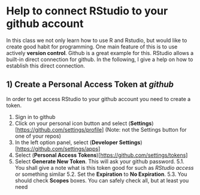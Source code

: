 # Help to connect RStudio to your github account

In this class we not only learn how to use R and Rstudio, but would like to create good habit for programming.
One main feature of this is to use actively **version control**. Github is a great example for this. RStudio allows a built-in direct connection for github. 
In the following, I give a help on how to establish this direct connection.

## 1) Create a **Personal Access Token** at *github*
  In order to get access RStudio to your github account you need to create a token.
  1. Sign in to github
  2. Click on your personal icon button and select (**Settings**)[https://github.com/settings/profile] (Note: not the Settings button for one of your repos)
  3. In the left option panel, select (**Developer Settings**)[https://github.com/settings/apps]
  4. Select (**Personal Access Tokens**)[https://github.com/settings/tokens]
  5. Select **Generate New Token**. This will ask your github password.
    5.1. You shall give a note what is this token good for such as *RStudio access* or something similar
    5.2. Set the **Expiration** to **No Expiration**.
    5.3. You should check **Scopes** boxes. You can safely check all, but at least you need 
